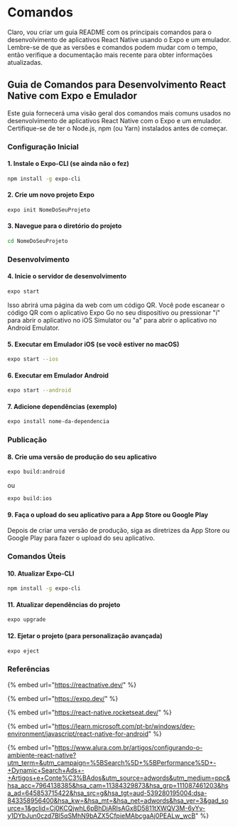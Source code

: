 # Comandos

Claro, vou criar um guia README com os principais comandos para o desenvolvimento de aplicativos React Native usando o Expo e um emulador. Lembre-se de que as versões e comandos podem mudar com o tempo, então verifique a documentação mais recente para obter informações atualizadas.

## Guia de Comandos para Desenvolvimento React Native com Expo e Emulador

Este guia fornecerá uma visão geral dos comandos mais comuns usados no desenvolvimento de aplicativos React Native com o Expo e um emulador. Certifique-se de ter o Node.js, npm (ou Yarn) instalados antes de começar.

### Configuração Inicial

#### 1. Instale o Expo-CLI (se ainda não o fez)

```bash
npm install -g expo-cli
```

#### 2. Crie um novo projeto Expo

```bash
expo init NomeDoSeuProjeto
```

#### 3. Navegue para o diretório do projeto

```bash
cd NomeDoSeuProjeto
```

### Desenvolvimento

#### 4. Inicie o servidor de desenvolvimento

```bash
expo start
```

Isso abrirá uma página da web com um código QR. Você pode escanear o código QR com o aplicativo Expo Go no seu dispositivo ou pressionar "i" para abrir o aplicativo no iOS Simulator ou "a" para abrir o aplicativo no Android Emulator.

#### 5. Executar em Emulador iOS (se você estiver no macOS)

```bash
expo start --ios
```

#### 6. Executar em Emulador Android

```bash
expo start --android
```

#### 7. Adicione dependências (exemplo)

```bash
expo install nome-da-dependencia
```

### Publicação

#### 8. Crie uma versão de produção do seu aplicativo

```bash
expo build:android
```

ou

```bash
expo build:ios
```

#### 9. Faça o upload do seu aplicativo para a App Store ou Google Play

Depois de criar uma versão de produção, siga as diretrizes da App Store ou Google Play para fazer o upload do seu aplicativo.

### Comandos Úteis

#### 10. Atualizar Expo-CLI

```bash
npm install -g expo-cli
```

#### 11. Atualizar dependências do projeto

```bash
expo upgrade
```

#### 12. Ejetar o projeto (para personalização avançada)

```bash
expo eject
```





### Referências

{% embed url="https://reactnative.dev/" %}

{% embed url="https://expo.dev/" %}

{% embed url="https://react-native.rocketseat.dev/" %}

{% embed url="https://learn.microsoft.com/pt-br/windows/dev-environment/javascript/react-native-for-android" %}

{% embed url="https://www.alura.com.br/artigos/configurando-o-ambiente-react-native?utm_term=&utm_campaign=%5BSearch%5D+%5BPerformance%5D+-+Dynamic+Search+Ads+-+Artigos+e+Conte%C3%BAdos&utm_source=adwords&utm_medium=ppc&hsa_acc=7964138385&hsa_cam=11384329873&hsa_grp=111087461203&hsa_ad=645853715422&hsa_src=g&hsa_tgt=aud-539280195004:dsa-843358956400&hsa_kw=&hsa_mt=&hsa_net=adwords&hsa_ver=3&gad_source=1&gclid=Cj0KCQjwhL6pBhDjARIsAGx8D5811tXWQV3M-6yYv-y1DYbJun0czd7Bl5qSMhN9bAZX5CfpieMAbcgaAj0PEALw_wcB" %}
